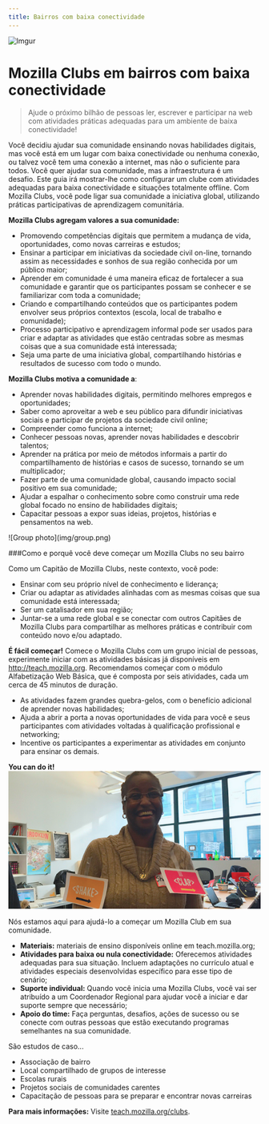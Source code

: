```yaml
---
title: Bairros com baixa conectividade
---
```

![Imgur](http://i.imgur.com/LWGqCAS.png?1)

# Mozilla Clubs em bairros com baixa conectividade

> Ajude o próximo bilhão de pessoas ler, escrever e participar na web com atividades práticas adequadas para um ambiente de baixa conectividade!

Você decidiu ajudar sua comunidade ensinando novas habilidades digitais, mas você está em um lugar com baixa conectividade ou nenhuma conexão, ou talvez você tem uma conexão a internet, mas não o suficiente para todos. Você quer ajudar sua comunidade, mas a infraestrutura é um desafio. Este guia irá mostrar-lhe como configurar um clube com atividades adequadas para baixa conectividade e situações totalmente offline. Com Mozilla Clubs, você pode ligar sua comunidade a iniciativa global, utilizando práticas participativas de aprendizagem comunitária. 

**Mozilla Clubs agregam valores a sua comunidade:**
* Promovendo competências digitais que permitem a mudança de vida, oportunidades, como novas carreiras e estudos;
* Ensinar a participar em iniciativas da sociedade civil on-line, tornando assim as necessidades e sonhos de sua região conhecida por um público maior;
* Aprender em comunidade é uma maneira eficaz de fortalecer a sua comunidade e garantir que os participantes possam se conhecer e se familiarizar com toda a comunidade;
* Criando e compartilhando conteúdos que os participantes podem envolver seus próprios contextos (escola, local de trabalho e comunidade);
* Processo participativo e aprendizagem informal pode ser usados ​​para criar e adaptar as atividades que estão centradas sobre as mesmas coisas que a sua comunidade está interessada;
* Seja uma parte de uma iniciativa global,  compartilhando histórias e resultados de sucesso com todo o mundo.


**Mozilla Clubs motiva a comunidade a**:
* Aprender novas habilidades digitais, permitindo melhores empregos e oportunidades;
* Saber como aproveitar a web e seu público para difundir iniciativas sociais e participar de projetos da sociedade civil online;
* Compreender como funciona a internet;
* Conhecer pessoas novas, aprender novas habilidades e descobrir talentos;
* Aprender na prática por meio de métodos informais a partir do compartilhamento de histórias e casos de sucesso, tornando se um multiplicador;
* Fazer parte de uma comunidade global, causando impacto social positivo em sua comunidade;
* Ajudar a espalhar o conhecimento sobre como construir uma rede global focado no ensino de habilidades digitais;
* Capacitar pessoas a expor suas ideias, projetos, histórias e pensamentos na web.

<div class="text-center">
![Group photo](img/group.png)
</div>



###Como e porquê você deve começar um Mozilla Clubs no seu bairro

Como um Capitão de Mozilla Clubs, neste contexto, você pode:
* Ensinar com seu próprio nível de conhecimento e liderança;
* Criar ou adaptar as atividades alinhadas com as mesmas coisas que sua comunidade está interessada;
* Ser um catalisador em sua região;
* Juntar-se a uma rede global e se conectar com outros     Capitães de Mozilla Clubs para compartilhar as melhores práticas e contribuir com conteúdo novo e/ou adaptado.

**É fácil começar!** Comece o Mozilla Clubs com um grupo inicial de pessoas, experimente iniciar com as atividades básicas já disponíveis em http://teach.mozilla.org. Recomendamos começar com o módulo Alfabetização Web Básica, que é composta por seis atividades, cada um cerca de 45 minutos de duração.
* As atividades fazem grandes quebra-gelos, com o benefício adicional de aprender novas habilidades;
* Ajuda a abrir a porta a novas oportunidades de vida para você e seus participantes com atividades voltadas à qualificação profissional e networking;
* Incentive os participantes a experimentar as atividades em conjunto para ensinar os demais.

<div class="text-center">
    
**You can do it!**<br>
![Facilitator](img/facilitator.png)<br>

</div>


Nós estamos aqui para ajudá-lo a começar um Mozilla Club em sua comunidade. 
* **Materiais:** materiais de ensino disponíveis online em teach.mozilla.org;
* **Atividades para baixa ou nula conectividade:** Oferecemos atividades adequadas para sua situação. Incluem adaptações no currículo atual e atividades especiais desenvolvidas específico para esse tipo de cenário;
* **Suporte individual:** Quando você inicia uma Mozilla Clubs, você vai ser atribuído a um Coordenador Regional para ajudar você a iniciar e dar suporte sempre que necessário;
* **Apoio do time:** Faça perguntas, desafios,  ações de sucesso ou se conecte com outras pessoas que estão executando programas semelhantes na sua comunidade.

São estudos de caso...
* Associação de bairro
* Local compartilhado de grupos de interesse
* Escolas rurais
* Projetos sociais de comunidades carentes
* Capacitação de pessoas para se preparar e encontrar novas carreiras

**Para mais informações:** Visite [teach.mozilla.org/clubs](http://teach.mozilla.org/clubs).